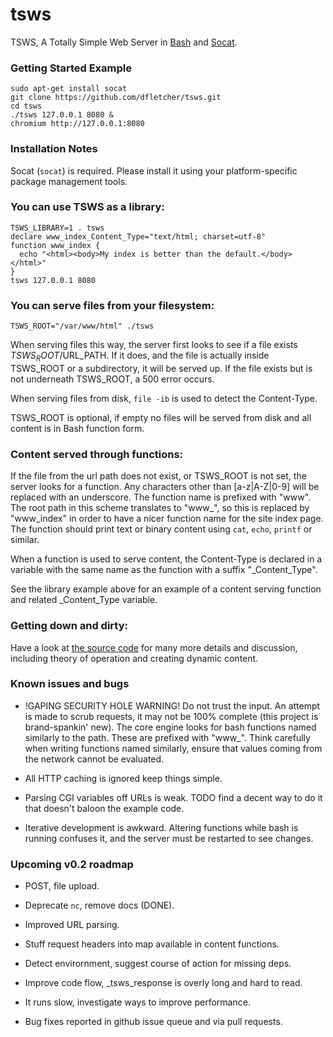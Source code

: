 # tsws

TSWS, A Totally Simple Web Server in [Bash](https://www.gnu.org/software/bash/)
and [Socat](http://www.dest-unreach.org/socat/).

### Getting Started Example

    sudo apt-get install socat
    git clone https://github.com/dfletcher/tsws.git
    cd tsws
    ./tsws 127.0.0.1 8080 &
    chromium http://127.0.0.1:8080

### Installation Notes

Socat (`socat`) is required. Please install it using your platform-specific
package management tools.

### You can use TSWS as a library:

    TSWS_LIBRARY=1 . tsws
    declare www_index_Content_Type="text/html; charset=utf-8"
    function www_index {
      echo "<html><body>My index is better than the default.</body></html>"
    }
    tsws 127.0.0.1 8080

### You can serve files from your filesystem:

    TSWS_ROOT="/var/www/html" ./tsws

When serving files this way, the server first looks to see if a file exists
$TSWS_ROOT/$URL_PATH. If it does, and the file is actually inside TSWS_ROOT or
a subdirectory, it will be served up. If the file exists but is not underneath
TSWS_ROOT, a 500 error occurs.

When serving files from disk, `file -ib` is used to detect the Content-Type.

TSWS_ROOT is optional, if empty no files will be served from disk and all content is in Bash function form.

### Content served through functions:

If the file from the url path does not exist, or TSWS_ROOT is not set, the
server looks for a function. Any characters other than [a-z|A-Z|0-9] will be
replaced with an underscore. The function name is prefixed with "www". The root
path in this scheme translates to "www_", so this is replaced by "www_index" in
order to have a nicer function name for the site index page. The function
should print text or binary content using `cat`, `echo`, `printf` or similar.

When a function is used to serve content, the Content-Type is declared in a
variable with the same name as the function with a suffix "_Content_Type".

See the library example above for an example of a content serving function and related _Content_Type variable.

### Getting down and dirty:

Have a look at
[the source code](https://github.com/dfletcher/tsws/blob/master/tsws)
for many more details and discussion, including theory of operation and
creating dynamic content.

### Known issues and bugs

- !GAPING SECURITY HOLE WARNING!
  Do not trust the input. An attempt is made to scrub requests, it may not
  be 100% complete (this project is brand-spankin' new). The core engine
  looks for bash functions named similarly to the path. These are prefixed
  with "www_". Think carefully when writing functions named similarly,
  ensure that values coming from the network cannot be evaluated.

- All HTTP caching is ignored keep things simple.

- Parsing CGI variables off URLs is weak. TODO find a decent way to do it
  that doesn't baloon the example code.

- Iterative development is awkward. Altering functions while bash is
  running confuses it, and the server must be restarted to see changes.

### Upcoming v0.2 roadmap

- POST, file upload.

- Deprecate `nc`, remove docs (DONE).

- Improved URL parsing.

- Stuff request headers into map available in content functions.

- Detect envirornment, suggest course of action for missing deps.

- Improve code flow, _tsws_response is overly long and hard to read.

- It runs slow, investigate ways to improve performance.

- Bug fixes reported in github issue queue and via pull requests.
